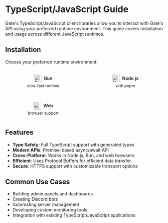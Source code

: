 # TypeScript/JavaScript Guide

Gate's TypeScript/JavaScript client libraries allow you to interact with Gate's API using your preferred runtime environment. This guide covers installation and usage across different JavaScript runtimes.

## Installation

Choose your preferred runtime environment:

<div class="vp-features">
  <div class="vp-feature-small">
    <a style="text-decoration: none" href="./bun" class="feature-link">
      <div class="title">
        <img src="https://cdn.jsdelivr.net/gh/devicons/devicon/icons/bun/bun-original.svg" class="tech-icon" alt="Bun" />
        Bun
      </div>
      <div class="details">ultra-fast runtime</div>
    </a>
  </div>
  <div class="vp-feature-small">
    <a style="text-decoration: none" href="./typescript/node" class="feature-link">
      <div class="title">
        <img src="https://cdn.jsdelivr.net/gh/devicons/devicon/icons/nodejs/nodejs-original.svg" class="tech-icon" alt="Node.js" />
        Node.js
      </div>
      <div class="details">with pnpm</div>
    </a>
  </div>
  <div class="vp-feature-small">
    <a style="text-decoration: none" href="./typescript/web" class="feature-link">
      <div class="title">
        <img src="https://cdn.jsdelivr.net/gh/devicons/devicon/icons/chrome/chrome-original.svg" class="tech-icon" alt="Web" />
        Web
      </div>
      <div class="details">browser support</div>
    </a>
  </div>
</div>

## Features

- **Type Safety**: Full TypeScript support with generated types
- **Modern APIs**: Promise-based async/await API
- **Cross-Platform**: Works in Node.js, Bun, and web browsers
- **Efficient**: Uses Protocol Buffers for efficient data transfer
- **Secure**: HTTPS support with customizable transport options

## Common Use Cases

- Building admin panels and dashboards
- Creating Discord bots
- Automating server management
- Developing custom monitoring tools
- Integration with existing TypeScript/JavaScript applications

<style>
.vp-features {
  display: grid;
  grid-template-columns: repeat(auto-fit, minmax(200px, 1fr));
  gap: 20px;
  margin: 20px 0;
}

.vp-feature-small {
  padding: 12px;
  border-radius: 6px;
  background-color: var(--vp-c-bg-soft);
  border: 1px solid var(--vp-c-divider);
  text-align: center;
  transition: all 0.3s;
}

.vp-feature-small:hover {
  border-color: var(--vp-c-brand-1);
  transform: translateY(-1px);
  box-shadow: 0 2px 8px 0 var(--vp-c-divider);
}

.vp-feature-small .title {
  font-weight: 600;
  margin-bottom: 4px;
  color: var(--vp-c-text-1);
  display: flex;
  align-items: center;
  justify-content: center;
}

.vp-feature-small .details {
  color: var(--vp-c-text-2);
  font-size: 0.9em;
}

.tech-icon {
  width: 24px;
  height: 24px;
  display: inline-block;
  vertical-align: middle;
  margin-right: 8px;
}
</style>

